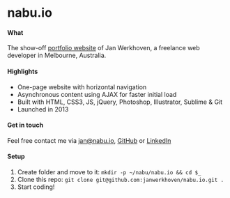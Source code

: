 # nabu.io

#### What
The show-off [portfolio website](http://nabu.io/) of Jan Werkhoven, a freelance web developer in Melbourne, Australia.

#### Highlights
* One-page website with horizontal navigation
* Asynchronous content using AJAX for faster initial load
* Built with HTML, CSS3, JS, jQuery, Photoshop, Illustrator, Sublime & Git
* Launched in 2013

#### Get in touch
Feel free contact me via <a href="mailto:jan@nabu.io">jan@nabu.io</a>, [GitHub](https://github.com/janwerkhoven) or [LinkedIn](https://au.linkedin.com/pub/jan-werkhoven/10/64/b30)

#### Setup
1. Create folder and move to it: `mkdir -p ~/nabu/nabu.io && cd $_`
2. Clone this repo: `git clone git@github.com:janwerkhoven/nabu.io.git .`
3. Start coding!
